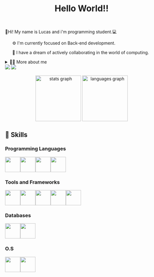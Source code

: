 <h1 align="center">Hello World!!</h1>
<br>
<p align="left">👋Hi! My name is Lucas and i'm programming student.💻</p>
<ul> ⚙️ I'm currently focused on Back-end development.</ul>
<ul> 💫 I have a dream of actively collaborating in the world of computing.</ul>
<details>
  <summary> 👨‍💻 More about me</summary>
  <ul>🫡 I'm 18 years old and I'm currently studying programming every day through articles, youtube, documentation and the platform where I do the course and doing projects. At the same time, I enjoy areas such as philosophy and physics.</ul>
</details>
<a href="https://www.instagram.com/llucasz77/"><img src="https://img.shields.io/badge/Instagram-E4405F?style=for-the-badge&logo=instagram&logoColor=white"></a>
<a href="https://www.linkedin.com/in/lucas-mateus-142832286/"><img src="https://img.shields.io/badge/LinkedIn-0077B5?style=for-the-badge&logo=linkedin&logoColor=white"></a>
<br> <br>
<div align="center">
  <img src="https://github-readme-stats.vercel.app/api?username=Lucas-M7&hide_title=false&hide_rank=false&show_icons=true&include_all_commits=true&count_private=true&disable_animations=false&theme=gotham&locale=en&hide_border=false&order=1" height="150" alt="stats graph"  />
  <img src="https://github-readme-stats.vercel.app/api/top-langs?username=Lucas-M7&locale=en&hide_title=false&layout=compact&card_width=320&langs_count=5&theme=gotham&hide_border=false&order=2" height="150" alt="languages graph"/>
</div>
<h2>🧊 Skills</h2>
<h3>Programming Languages</h3>
<div style=display:flex>
<img src="https://cdn.jsdelivr.net/gh/devicons/devicon@latest/icons/html5/html5-original.svg"/ width=50>
<img src="https://cdn.jsdelivr.net/gh/devicons/devicon@latest/icons/css3/css3-original.svg"/ width=50>
<img src="https://cdn.jsdelivr.net/gh/devicons/devicon@latest/icons/javascript/javascript-original.svg"/ width=50>
<img src="https://cdn.jsdelivr.net/gh/devicons/devicon@latest/icons/csharp/csharp-original.svg"/ width=50>
</div>
<h3>Tools and Frameworks</h3>
<div style=display:flex>
<img src="https://cdn.jsdelivr.net/gh/devicons/devicon@latest/icons/vscode/vscode-original.svg" / width=50>
<img src="https://cdn.jsdelivr.net/gh/devicons/devicon@latest/icons/visualstudio/visualstudio-original.svg" / width=50>
<img src="https://cdn.jsdelivr.net/gh/devicons/devicon@latest/icons/postman/postman-original.svg" / width=50>
  <img src="https://cdn.jsdelivr.net/gh/devicons/devicon@latest/icons/git/git-original.svg" / width=50>
  <img src="https://cdn.jsdelivr.net/gh/devicons/devicon@latest/icons/dotnetcore/dotnetcore-original.svg" / width=50>
</div>
<h3>Databases</h3>
<div style=display:flex>
<img src="https://cdn.jsdelivr.net/gh/devicons/devicon@latest/icons/microsoftsqlserver/microsoftsqlserver-original.svg" / width=50>
<img src="https://cdn.jsdelivr.net/gh/devicons/devicon@latest/icons/mongodb/mongodb-original.svg" / width=50>
</div>
<h3>O.S</h3>
<div style=display:flex>
<img src="https://cdn.jsdelivr.net/gh/devicons/devicon@latest/icons/linux/linux-original.svg" / width=50>
<img src="https://cdn.jsdelivr.net/gh/devicons/devicon@latest/icons/windows11/windows11-original.svg" / width=50>
</div>
